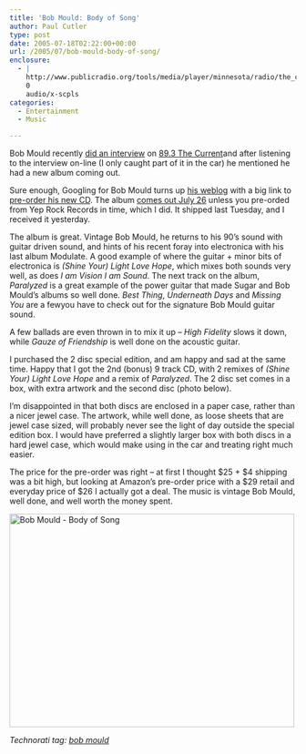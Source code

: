 ```yaml
---
title: 'Bob Mould: Body of Song'
author: Paul Cutler
type: post
date: 2005-07-18T02:22:00+00:00
url: /2005/07/bob-mould-body-of-song/
enclosure:
  - |
    http://www.publicradio.org/tools/media/player/minnesota/radio/the_current/instudio/2005/07/20050705_bob_mould.pls
    0
    audio/x-scpls
categories:
  - Entertainment
  - Music

---
```

Bob Mould recently [did an interview][1] on [89.3 The Current][2]and after listening to the interview on-line (I only caught part of it in the car) he mentioned he had a new album coming out.

Sure enough, Googling for Bob Mould turns up [his weblog][3] with a big link to [pre-order his new CD][4]. The album [comes out July 26][5] unless you pre-orded from Yep Rock Records in time, which I did. It shipped last Tuesday, and I received it yesterday.

The album is great. Vintage Bob Mould, he returns to his 90&#8217;s sound with guitar driven sound, and hints of his recent foray into electronica with his last album Modulate. A good example of where the guitar + minor bits of electronica is _(Shine Your) Light Love Hope_, which mixes both sounds very well, as does _I am Vision I am Sound_. The next track on the album, _Paralyzed_ is a great example of the power guitar that made Sugar and Bob Mould&#8217;s albums so well done. _Best Thing_, _Underneath Days_ and _Missing You_ are a fewyou have to check out for the signature Bob Mould guitar sound.

A few ballads are even thrown in to mix it up &#8211; _High Fidelity_ slows it down, while _Gauze of Friendship_ is well done on the acoustic guitar.

I purchased the 2 disc special edition, and am happy and sad at the same time. Happy that I got the 2nd (bonus) 9 track CD, with 2 remixes of _(Shine Your) Light Love Hope_ and a remix of _Paralyzed_. The 2 disc set comes in a box, with extra artwork and the second disc (photo below).

I&#8217;m disappointed in that both discs are enclosed in a paper case, rather than a nicer jewel case. The artwork, while well done, as loose sheets that are jewel case sized, will probably never see the light of day outside the special edition box. I would have preferred a slightly larger box with both discs in a hard jewel case, which would make using in the car and treating right much easier.

The price for the pre-order was right &#8211; at first I thought $25 + $4 shipping was a bit high, but looking at Amazon&#8217;s pre-order price with a $29 retail and everyday price of $26 I actually got a deal. The music is vintage Bob Mould, well done, and well worth the money spent.

[<img src="https://i2.wp.com/photos23.flickr.com/26686778_ba5ec1eeb2.jpg?resize=500%2C375" width="500" height="375" alt="Bob Mould - Body of Song" data-recalc-dims="1" />][6]

_Technorati tag: <a href="http://technorati.com/tag/bob mould" rel="tag">bob mould</a>_

 [1]: http://www.publicradio.org/tools/media/player/minnesota/radio/the_current/instudio/2005/07/20050705_bob_mould.pls
 [2]: http://minnesota.publicradio.org/radio/services/thecurrent/
 [3]: http://modulate.blogspot.com/
 [4]: http://www.yeproc.com/news.php?articleId=2041
 [5]: http://www.amazon.com/exec/obidos/tg/detail/-/B0009Y26WC/qid=1121648975/sr=8-2/ref=pd_bbs_2/102-2983978-5252930?v=glance&s=music&n=507846
 [6]: http://www.flickr.com/photos/silwenae/26686778/ "Photo Sharing"